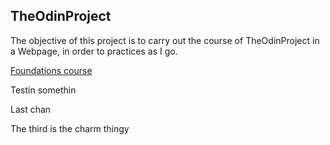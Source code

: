 ## TheOdinProject

The objective of this project is to carry out the course of TheOdinProject in a Webpage, in order to practices as I go.

[Foundations course]()

Testin somethin

Last chan

The third is the charm thingy